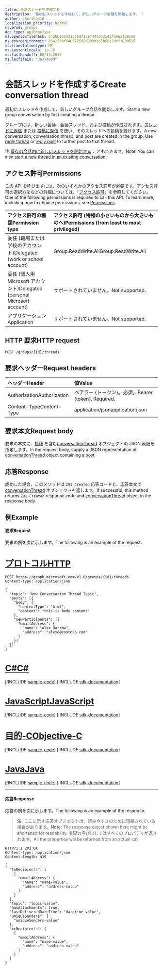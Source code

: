 ```yaml
---
title: 会話スレッドを作成する
description: '最初にスレッドを作成して、新しいグループ会話を開始します。 '
author: dkershaw10
localization_priority: Normal
ms.prod: groups
doc_type: apiPageType
ms.openlocfilehash: 542bb1bb431c1bdfacef447d63142fbe6af29c60
ms.sourcegitcommit: b5425ebf648572569b032ded5b56e1dcf3830515
ms.translationtype: MT
ms.contentlocale: ja-JP
ms.lasthandoff: 08/13/2019
ms.locfileid: "36374080"
---
```

# <a name="create-conversation-thread"></a><span data-ttu-id="0f39e-103">会話スレッドを作成する</span><span class="sxs-lookup"><span data-stu-id="0f39e-103">Create conversation thread</span></span>
<span data-ttu-id="0f39e-104">最初にスレッドを作成して、新しいグループ会話を開始します。</span><span class="sxs-lookup"><span data-stu-id="0f39e-104">Start a new group conversation by first creating a thread.</span></span> 

<span data-ttu-id="0f39e-p101">グループには、新しい会話、会話スレッド、および投稿が作成されます。[スレッドに返信](conversationthread-reply.md) または [投稿に返信](post-reply.md) を使い、そのスレッドへの投稿を続けます。</span><span class="sxs-lookup"><span data-stu-id="0f39e-p101">A new conversation, conversation thread, and post are created in the group. Use [reply thread](conversationthread-reply.md) or [reply post](post-reply.md) to further post to that thread.</span></span>

<span data-ttu-id="0f39e-107">注:[既存の会話内に新しいスレッドを開始する](conversation-post-threads.md) こともできます。</span><span class="sxs-lookup"><span data-stu-id="0f39e-107">Note: You can also [start a new thread in an existing conversation](conversation-post-threads.md).</span></span> 

## <a name="permissions"></a><span data-ttu-id="0f39e-108">アクセス許可</span><span class="sxs-lookup"><span data-stu-id="0f39e-108">Permissions</span></span>
<span data-ttu-id="0f39e-p102">この API を呼び出すには、次のいずれかのアクセス許可が必要です。アクセス許可の選択方法などの詳細については、「[アクセス許可](/graph/permissions-reference)」を参照してください。</span><span class="sxs-lookup"><span data-stu-id="0f39e-p102">One of the following permissions is required to call this API. To learn more, including how to choose permissions, see [Permissions](/graph/permissions-reference).</span></span>

|<span data-ttu-id="0f39e-111">アクセス許可の種類</span><span class="sxs-lookup"><span data-stu-id="0f39e-111">Permission type</span></span>      | <span data-ttu-id="0f39e-112">アクセス許可 (特権の小さいものから大きいものへ)</span><span class="sxs-lookup"><span data-stu-id="0f39e-112">Permissions (from least to most privileged)</span></span>              |
|:--------------------|:---------------------------------------------------------|
|<span data-ttu-id="0f39e-113">委任 (職場または学校のアカウント)</span><span class="sxs-lookup"><span data-stu-id="0f39e-113">Delegated (work or school account)</span></span> | <span data-ttu-id="0f39e-114">Group.ReadWrite.All</span><span class="sxs-lookup"><span data-stu-id="0f39e-114">Group.ReadWrite.All</span></span>    |
|<span data-ttu-id="0f39e-115">委任 (個人用 Microsoft アカウント)</span><span class="sxs-lookup"><span data-stu-id="0f39e-115">Delegated (personal Microsoft account)</span></span> | <span data-ttu-id="0f39e-116">サポートされていません。</span><span class="sxs-lookup"><span data-stu-id="0f39e-116">Not supported.</span></span>    |
|<span data-ttu-id="0f39e-117">アプリケーション</span><span class="sxs-lookup"><span data-stu-id="0f39e-117">Application</span></span> | <span data-ttu-id="0f39e-118">サポートされていません。</span><span class="sxs-lookup"><span data-stu-id="0f39e-118">Not supported.</span></span> |

## <a name="http-request"></a><span data-ttu-id="0f39e-119">HTTP 要求</span><span class="sxs-lookup"><span data-stu-id="0f39e-119">HTTP request</span></span>
<!-- { "blockType": "ignored" } -->
```http
POST /groups/{id}/threads
```
## <a name="request-headers"></a><span data-ttu-id="0f39e-120">要求ヘッダー</span><span class="sxs-lookup"><span data-stu-id="0f39e-120">Request headers</span></span>
| <span data-ttu-id="0f39e-121">ヘッダー</span><span class="sxs-lookup"><span data-stu-id="0f39e-121">Header</span></span>       | <span data-ttu-id="0f39e-122">値</span><span class="sxs-lookup"><span data-stu-id="0f39e-122">Value</span></span> |
|:---------------|:--------|
| <span data-ttu-id="0f39e-123">Authorization</span><span class="sxs-lookup"><span data-stu-id="0f39e-123">Authorization</span></span>  | <span data-ttu-id="0f39e-p103">ベアラー {トークン}。必須。</span><span class="sxs-lookup"><span data-stu-id="0f39e-p103">Bearer {token}. Required.</span></span>  |
| <span data-ttu-id="0f39e-126">Content-Type</span><span class="sxs-lookup"><span data-stu-id="0f39e-126">Content-Type</span></span>  | <span data-ttu-id="0f39e-127">application/json</span><span class="sxs-lookup"><span data-stu-id="0f39e-127">application/json</span></span>  |

## <a name="request-body"></a><span data-ttu-id="0f39e-128">要求本文</span><span class="sxs-lookup"><span data-stu-id="0f39e-128">Request body</span></span>
<span data-ttu-id="0f39e-129">要求の本文に、[投稿](../resources/post.md) を含む[conversationThread](../resources/conversationthread.md) オブジェクトの JSON 表記を指定します。</span><span class="sxs-lookup"><span data-stu-id="0f39e-129">In the request body, supply a JSON representation of [conversationThread](../resources/conversationthread.md) object containing a [post](../resources/post.md).</span></span>

## <a name="response"></a><span data-ttu-id="0f39e-130">応答</span><span class="sxs-lookup"><span data-stu-id="0f39e-130">Response</span></span>
<span data-ttu-id="0f39e-131">成功した場合、このメソッドは `201 Created` 応答コードと、応答本文で [conversationThread](../resources/conversationthread.md) オブジェクトを返します。</span><span class="sxs-lookup"><span data-stu-id="0f39e-131">If successful, this method returns `201 Created` response code and [conversationThread](../resources/conversationthread.md) object in the response body.</span></span>

## <a name="example"></a><span data-ttu-id="0f39e-132">例</span><span class="sxs-lookup"><span data-stu-id="0f39e-132">Example</span></span>
#### <a name="request"></a><span data-ttu-id="0f39e-133">要求</span><span class="sxs-lookup"><span data-stu-id="0f39e-133">Request</span></span>
<span data-ttu-id="0f39e-134">要求の例を次に示します。</span><span class="sxs-lookup"><span data-stu-id="0f39e-134">The following is an example of the request.</span></span>

# <a name="httptabhttp"></a>[<span data-ttu-id="0f39e-135">プロトコル</span><span class="sxs-lookup"><span data-stu-id="0f39e-135">HTTP</span></span>](#tab/http)
<!-- {
  "blockType": "request",
  "name": "create_conversationthread_from_group"
}-->
```http
POST https://graph.microsoft.com/v1.0/groups/{id}/threads
Content-type: application/json

{
  "topic": "New Conversation Thread Topic",
  "posts": [{
    "body": {
      "contentType": "html",
      "content": "this is body content"
    },
    "newParticipants": [{
      "emailAddress": {
        "name": "Alex Darrow",
        "address": "alexd@contoso.com"
      }
    }]
  }]
}
```
# <a name="ctabcsharp"></a>[<span data-ttu-id="0f39e-136">C#</span><span class="sxs-lookup"><span data-stu-id="0f39e-136">C#</span></span>](#tab/csharp)
[!INCLUDE [sample-code](../includes/snippets/csharp/create-conversationthread-from-group-csharp-snippets.md)]
[!INCLUDE [sdk-documentation](../includes/snippets/snippets-sdk-documentation-link.md)]

# <a name="javascripttabjavascript"></a>[<span data-ttu-id="0f39e-137">JavaScript</span><span class="sxs-lookup"><span data-stu-id="0f39e-137">JavaScript</span></span>](#tab/javascript)
[!INCLUDE [sample-code](../includes/snippets/javascript/create-conversationthread-from-group-javascript-snippets.md)]
[!INCLUDE [sdk-documentation](../includes/snippets/snippets-sdk-documentation-link.md)]

# <a name="objective-ctabobjc"></a>[<span data-ttu-id="0f39e-138">目的-C</span><span class="sxs-lookup"><span data-stu-id="0f39e-138">Objective-C</span></span>](#tab/objc)
[!INCLUDE [sample-code](../includes/snippets/objc/create-conversationthread-from-group-objc-snippets.md)]
[!INCLUDE [sdk-documentation](../includes/snippets/snippets-sdk-documentation-link.md)]

# <a name="javatabjava"></a>[<span data-ttu-id="0f39e-139">Java</span><span class="sxs-lookup"><span data-stu-id="0f39e-139">Java</span></span>](#tab/java)
[!INCLUDE [sample-code](../includes/snippets/java/create-conversationthread-from-group-java-snippets.md)]
[!INCLUDE [sdk-documentation](../includes/snippets/snippets-sdk-documentation-link.md)]

---

#### <a name="response"></a><span data-ttu-id="0f39e-140">応答</span><span class="sxs-lookup"><span data-stu-id="0f39e-140">Response</span></span>
<span data-ttu-id="0f39e-141">応答の例を次に示します。</span><span class="sxs-lookup"><span data-stu-id="0f39e-141">The following is an example of the response.</span></span>
><span data-ttu-id="0f39e-142">**注:** ここに示す応答オブジェクトは、読みやすさのために短縮されている場合があります。</span><span class="sxs-lookup"><span data-stu-id="0f39e-142">**Note:** The response object shown here might be shortened for readability.</span></span> <span data-ttu-id="0f39e-143">実際の呼び出しではすべてのプロパティが返されます。</span><span class="sxs-lookup"><span data-stu-id="0f39e-143">All the properties will be returned from an actual call.</span></span>
<!-- {
  "blockType": "response",
  "truncated": true,
  "@odata.type": "microsoft.graph.conversationThread"
} -->
```http
HTTP/1.1 201 OK
Content-type: application/json
Content-length: 419

{
  "toRecipients": [
    {
      "emailAddress": {
        "name": "name-value",
        "address": "address-value"
      }
    }
  ],
  "topic": "topic-value",
  "hasAttachments": true,
  "lastDeliveredDateTime": "datetime-value",
  "uniqueSenders": [
    "uniqueSenders-value"
  ],
  "ccRecipients": [
    {
      "emailAddress": {
        "name": "name-value",
        "address": "address-value"
      }
    }
  ]
}
```

<!-- uuid: 8fcb5dbc-d5aa-4681-8e31-b001d5168d79
2015-10-25 14:57:30 UTC -->
<!-- {
  "type": "#page.annotation",
  "description": "Create thread",
  "keywords": "",
  "section": "documentation",
  "tocPath": "",
  "suppressions": [
  ]
}-->
